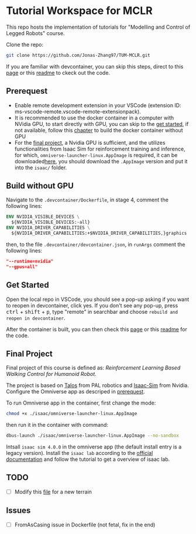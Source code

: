 # Tutorial Workspace for MCLR

This repo hosts the implementation of tutorials for "Modelling and Control of Legged Robots" course.

Clone the repo:

```bash
git clone https://github.com/Jonas-Zhang97/TUM-MCLR.git
```

If you are familiar with devcontainer, you can skip this steps, direct to this [page](https://github.com/Jonas-Zhang97/TUM-MCLR/tree/master/mclr_ws/src) or this [readme](./mclr_ws/src/Readme.md) to ckeck out the code.

## Prerequest

- Enable remote development extension in your VSCode (extension ID: ms-vscode-remote.vscode-remote-extensionpack).
- It is recommended to use the docker container in a computer with NVidia GPU, to start directly with GPU, you can skip to the [get started](#get-started), if not available, follow this [chapter](#build-without-gpu) to build the docker container without GPU
- For the [final project](#final-project), a Nvidia GPU is sufficient, and the utilizes functionalities from Isaac Sim for reinforcement training and inference, for which, `omniverse-launcher-linux.AppImage` is required, it can be downloaded[here](https://www.nvidia.com/en-us/omniverse/download/), you should download the `.AppImage` version and put it into the `isaac/` folder.

## Build without GPU

Navigate to the `.devcontainer/Dockerfile`, in stage 4, comment the following lines:

```dockerfile
ENV NVIDIA_VISIBLE_DEVICES \
  ${NVIDIA_VISIBLE_DEVICES:-all}
ENV NVIDIA_DRIVER_CAPABILITIES \
  ${NVIDIA_DRIVER_CAPABILITIES:+$NVIDIA_DRIVER_CAPABILITIES,}graphics
```

then, to the file `.devcontainer/devcontainer.json`, in `runArgs` comment the following lines:

```json
"--runtime=nvidia"
"--gpus=all"
```

## Get Started

Open the local repo in VSCode, you should see a pop-up asking if you want to reopen in devcontainer, click yes. If you don't see any pop-up, press <kbd>ctrl</kbd> + <kbd>shift</kbd> + <kbd>p</kbd>, type "remote" in searchbar and choose `rebuild and reopen in devcontainer`.

After the container is built, you can then check this [page](https://github.com/Jonas-Zhang97/TUM-MCLR/tree/master/mclr_ws/src) or this [readme](./mclr_ws/src/Readme.md) for the code.

## Final Project

Final project of this course is defined as: *Reinforcement Learning Based Walking Control for Humanoid Robot*.

The project is based on [Talos](https://pal-robotics.com/robots/talos/) from PAL robotics and [Isaac-Sim](https://developer.nvidia.com/isaac/sim) from Nvidia. Configure the Omniverse app as descriped in [prerequest](#prerequest).

To run Omniverse app in the container, first change the mode:

```bash
chmod +x ./isaac/omniverse-launcher-linux.AppImage
```

then run it in the container with command:

```bash
dbus-launch ./isaac/omniverse-launcher-linux.AppImage --no-sandbox
```

Intsall `isaac sim 4.0.0` in the omniverse app (the default install entry is a legacy version). Install the `isaac lab` according to the [official documentation](https://isaac-sim.github.io/IsaacLab/source/setup/installation/pip_installation.html#installing-isaac-lab) and follow the tutorial to get a overview of isaac lab.

## TODO

- [ ] Modify this [file](isaac/IsaacLab/source/extensions/omni.isaac.lab/omni/isaac/lab/terrains/config/rough.py) for a new terrain

## Issues

- [ ] FromAsCasing issue in Dockerfile (not fetal, fix in the end)